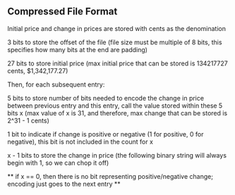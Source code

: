 ## Compressed File Format

Initial price and change in prices are stored with cents as the denomination

3 bits to store the offset of the file (file size must be multiple of 8 bits, this specifies how many bits at the end are padding)

27 bits to store initial price (max initial price that can be stored is 134217727 cents, $1,342,177.27)

Then, for each subsequent entry:

5 bits to store number of bits needed to encode the change in price between previous entry and this entry, call the value stored within these 5 bits x (max value of x is 31, and therefore, max change that can be stored is 2^31 - 1 cents)

1 bit to indicate if change is positive or negative (1 for positive, 0 for negative), this bit is not included in the count for x

x - 1 bits to store the change in price (the following binary string will always begin with 1, so we can chop it off)

** if x == 0, then there is no bit representing positive/negative change; encoding just goes to the next entry **
